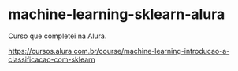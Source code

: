 # machine-learning-sklearn-alura

Curso que completei na Alura.

https://cursos.alura.com.br/course/machine-learning-introducao-a-classificacao-com-sklearn
